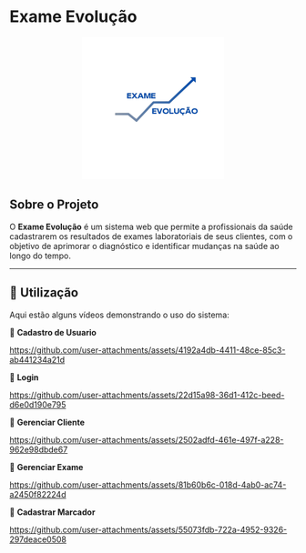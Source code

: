 # Exame Evolução  

<p align="center">
  <img src="https://github.com/anaclara32156/Exame-Evolucao/blob/8cc1c2b3f37abd233d2b95fa645beb56469e853f/ExameEvolucao/codigo/assets/img/LogoAzul.png" width="250">
</p>

## Sobre o Projeto  
O **Exame Evolução** é um sistema web que permite a profissionais da saúde cadastrarem os resultados de exames laboratoriais de seus clientes, com o objetivo de aprimorar o diagnóstico e identificar mudanças na saúde ao longo do tempo.

---

## 📌 Utilização  
Aqui estão alguns vídeos demonstrando o uso do sistema:  

🎥 **Cadastro de Usuario**  

https://github.com/user-attachments/assets/4192a4db-4411-48ce-85c3-ab441234a21d


🎥 **Login**   

https://github.com/user-attachments/assets/22d15a98-36d1-412c-beed-d6e0d190e795


🎥 **Gerenciar Cliente** 

https://github.com/user-attachments/assets/2502adfd-461e-497f-a228-962e98dbde67

🎥 **Gerenciar Exame**

https://github.com/user-attachments/assets/81b60b6c-018d-4ab0-ac74-a2450f82224d

🎥 **Cadastrar Marcador**

https://github.com/user-attachments/assets/55073fdb-722a-4952-9326-297deace0508










